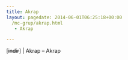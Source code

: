 ```yaml
---
title: Akrap
layout: pagedate: 2014-06-01T06:25:18+00:00
  /mc-grup/akrap.html
   - Akrap

---
```

[<del>indir</del>] | Akrap &#8211; Akrap